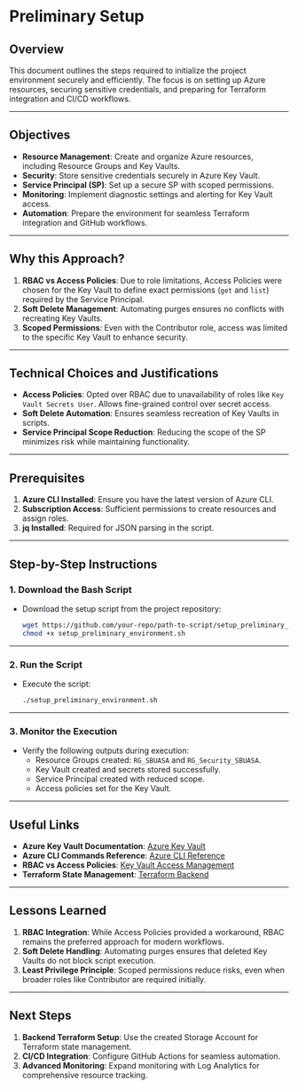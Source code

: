 
# Preliminary Setup

## Overview
This document outlines the steps required to initialize the project environment securely and efficiently. The focus is on setting up Azure resources, securing sensitive credentials, and preparing for Terraform integration and CI/CD workflows.

---

## Objectives
- **Resource Management**: Create and organize Azure resources, including Resource Groups and Key Vaults.
- **Security**: Store sensitive credentials securely in Azure Key Vault.
- **Service Principal (SP)**: Set up a secure SP with scoped permissions.
- **Monitoring**: Implement diagnostic settings and alerting for Key Vault access.
- **Automation**: Prepare the environment for seamless Terraform integration and GitHub workflows.

---

## Why this Approach?
1. **RBAC vs Access Policies**: Due to role limitations, Access Policies were chosen for the Key Vault to define exact permissions (`get` and `list`) required by the Service Principal.
2. **Soft Delete Management**: Automating purges ensures no conflicts with recreating Key Vaults.
3. **Scoped Permissions**: Even with the Contributor role, access was limited to the specific Key Vault to enhance security.

---

## Technical Choices and Justifications
- **Access Policies**: Opted over RBAC due to unavailability of roles like `Key Vault Secrets User`. Allows fine-grained control over secret access.
- **Soft Delete Automation**: Ensures seamless recreation of Key Vaults in scripts.
- **Service Principal Scope Reduction**: Reducing the scope of the SP minimizes risk while maintaining functionality.

---

## Prerequisites
1. **Azure CLI Installed**: Ensure you have the latest version of Azure CLI.
2. **Subscription Access**: Sufficient permissions to create resources and assign roles.
3. **jq Installed**: Required for JSON parsing in the script.

---

## Step-by-Step Instructions

### **1. Download the Bash Script**
- Download the setup script from the project repository:
  ```bash
  wget https://github.com/your-repo/path-to-script/setup_preliminary_environment.sh
  chmod +x setup_preliminary_environment.sh
  ```

---

### **2. Run the Script**
- Execute the script:
  ```bash
  ./setup_preliminary_environment.sh
  ```

---

### **3. Monitor the Execution**
- Verify the following outputs during execution:
  - Resource Groups created: `RG_SBUASA` and `RG_Security_SBUASA`.
  - Key Vault created and secrets stored successfully.
  - Service Principal created with reduced scope.
  - Access policies set for the Key Vault.

---

## Useful Links
- **Azure Key Vault Documentation**:
  [Azure Key Vault](https://learn.microsoft.com/en-us/azure/key-vault/)
- **Azure CLI Commands Reference**:
  [Azure CLI Reference](https://learn.microsoft.com/en-us/cli/azure/)
- **RBAC vs Access Policies**:
  [Key Vault Access Management](https://learn.microsoft.com/en-us/azure/key-vault/general/rbac-guide)
- **Terraform State Management**:
  [Terraform Backend](https://developer.hashicorp.com/terraform/docs/state/remote)

---

## Lessons Learned
1. **RBAC Integration**: While Access Policies provided a workaround, RBAC remains the preferred approach for modern workflows.
2. **Soft Delete Handling**: Automating purges ensures that deleted Key Vaults do not block script execution.
3. **Least Privilege Principle**: Scoped permissions reduce risks, even when broader roles like Contributor are required initially.

---

## Next Steps
1. **Backend Terraform Setup**: Use the created Storage Account for Terraform state management.
2. **CI/CD Integration**: Configure GitHub Actions for seamless automation.
3. **Advanced Monitoring**: Expand monitoring with Log Analytics for comprehensive resource tracking.
